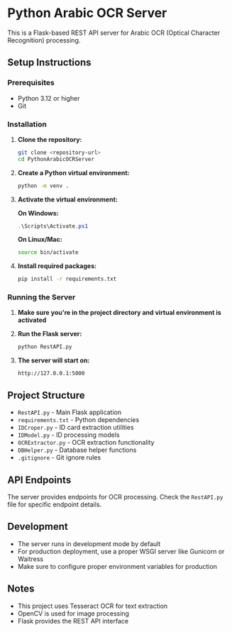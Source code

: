 # Python Arabic OCR Server

This is a Flask-based REST API server for Arabic OCR (Optical Character Recognition) processing.

## Setup Instructions

### Prerequisites
- Python 3.12 or higher
- Git

### Installation

1. **Clone the repository:**
   ```bash
   git clone <repository-url>
   cd PythonArabicOCRServer
   ```

2. **Create a Python virtual environment:**
   ```bash
   python -m venv .
   ```

3. **Activate the virtual environment:**
   
   **On Windows:**
   ```powershell
   .\Scripts\Activate.ps1
   ```
   
   **On Linux/Mac:**
   ```bash
   source bin/activate
   ```

4. **Install required packages:**
   ```bash
   pip install -r requirements.txt
   ```

### Running the Server

1. **Make sure you're in the project directory and virtual environment is activated**

2. **Run the Flask server:**
   ```bash
   python RestAPI.py
   ```

3. **The server will start on:**
   ```
   http://127.0.0.1:5000
   ```

## Project Structure

- `RestAPI.py` - Main Flask application
- `requirements.txt` - Python dependencies
- `IDCroper.py` - ID card extraction utilities
- `IDModel.py` - ID processing models
- `OCRExtractor.py` - OCR extraction functionality
- `DBHelper.py` - Database helper functions
- `.gitignore` - Git ignore rules

## API Endpoints

The server provides endpoints for OCR processing. Check the `RestAPI.py` file for specific endpoint details.

## Development

- The server runs in development mode by default
- For production deployment, use a proper WSGI server like Gunicorn or Waitress
- Make sure to configure proper environment variables for production

## Notes

- This project uses Tesseract OCR for text extraction
- OpenCV is used for image processing
- Flask provides the REST API interface
